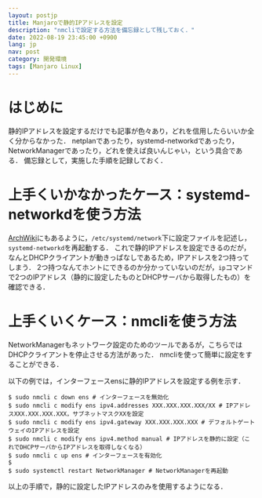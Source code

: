 ```yaml
---
layout: postjp
title: Manjaroで静的IPアドレスを設定
description: "nmcliで設定する方法を備忘録として残しておく．"
date: 2022-08-19 23:45:00 +0900
lang: jp
nav: post
category: 開発環境
tags: [Manjaro Linux]
---
```

# はじめに

静的IPアドレスを設定するだけでも記事が色々あり，どれを信用したらいいか全く分からなかった．
netplanであったり，systemd-networkdであったり，NetworkManagerであったり，どれを使えば良いんじゃい，という具合である．
備忘録として，実施した手順を記録しておく．

# 上手くいかなかったケース：systemd-networkdを使う方法

[ArchWiki](https://wiki.archlinux.jp/index.php/Systemd-networkd#.E6.9C.89.E7.B7.9A.E3.82.A2.E3.83.80.E3.83.97.E3.82.BF.E3.81.A7.E5.9B.BA.E5.AE.9A_IP_.E3.82.92.E4.BD.BF.E7.94.A8)にもあるように，`/etc/systemd/network`下に設定ファイルを記述し，`systemd-networkd`を再起動する．
これで静的IPアドレスを設定できるのだが，なんとDHCPクライアントが動きっぱなしであるため，IPアドレスを2つ持ってしまう．
2つ持つなんてホントにできるのか分かっていないのだが，`ip`コマンドで2つのIPアドレス（静的に設定したものとDHCPサーバから取得したもの）を確認できる．

# 上手くいくケース：nmcliを使う方法

NetworkManagerもネットワーク設定のためのツールであるが，こちらではDHCPクライアントを停止させる方法があった．
nmcliを使って簡単に設定をすることができる．

以下の例では，インターフェースensに静的IPアドレスを設定する例を示す．

```
$ sudo nmcli c down ens # インターフェースを無効化
$ sudo nmcli c modify ens ipv4.addresses XXX.XXX.XXX.XXX/XX # IPアドレスXXX.XXX.XXX.XXX，サブネットマスクXXを設定
$ sudo nmcli c modify ens ipv4.gateway XXX.XXX.XXX.XXX # デフォルトゲートウェイのIPアドレスを設定
$ sudo nmcli c modify ens ipv4.method manual # IPアドレスを静的に設定（これでDHCPサーバからIPアドレスを取得しなくなる）
$ sudo nmcli c up ens # インターフェースを有効化
$ 
$ sudo systemctl restart NetworkManager # NetworkManagerを再起動
```

以上の手順で，静的に設定したIPアドレスのみを使用するようになる．

